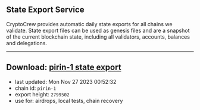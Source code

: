 ## State Export Service
CryptoCrew provides automatic daily state exports for all chains we validate. State export files can be used as genesis files and are a snapshot of the current blockchain state, including all validators, accounts, balances and delegations.

---
**Download: [pirin-1 state export](https://dl.ccvalidators.com/SERVICE/nolus/pirin-1_export_2799502.json)**
---

- last updated: Mon Nov 27 2023 00:52:32
- chain id: `pirin-1`
- export height: `2799502`
- use for: airdrops, local tests, chain recovery

